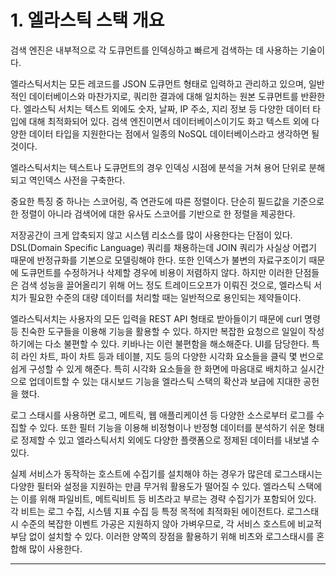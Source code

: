 # 1. 엘라스틱 스택 개요

검색 엔진은 내부적으로 각 도큐먼트를 인덱싱하고 빠르게 검색하는 데 사용하는 기술이다.  

엘라스틱서치는 모든 레코드를 JSON 도큐먼트 형태로 입력하고 관리하고 있으며, 일반적인 데이터베이스와 마찬가지로, 쿼리한 결과에 대해 일치하는 원본 도큐먼트를 반환한다. 엘라스틱 서치는 텍스트 외에도 숫자, 날짜, IP 주소, 지리 정보 등 다양한 데이터 타입에 대해 최적화되어 있다. 검색 엔진이면서 데이터베이스이기도 화고 텍스트 외에 다양한 데이터 타입을 지원한다는 점에서 일종의 NoSQL 데이터베이스라고 생각하면 될 것이다.  

엘라스틱서치는 텍스트나 도큐먼트의 경우 인덱싱 시점에 분석을 거쳐 용어 단위로 분해되고 역인덱스 사전을 구축한다.  

중요한 특징 중 하나는 스코어링, 즉 연관도에 따른 정렬이다. 단순히 필드값을 기준으로 한 정렬이 아니라 검색어에 대한 유사도 스코어를 기반으로 한 정렬을 제공한다. 

저장공간이 크게 압축되지 않고 시스템 리소스를 많이 사용한다는 단점이 있다.  
DSL(Domain Specific Language) 쿼리를 채용하는데 JOIN 쿼리가 사실상 어렵기 때문에 반정규화를 기본으로 모델링해야 한다. 또한 인덱스가 불변의 자료구조이기 때문에 도큐먼트를 수정하거나 삭제할 경우에 비용이 저렴하지 않다. 하지만 이러한 단점들은 검색 성능을 끌어올리기 위해 어느 정도 트레이드오프가 이뤄진 것으로, 엘라스틱 서치가 필요한 수준의 대량 데이터를 처리할 때는 일반적으로 용인되는 제약들이다.  

엘라스틱서치는 사용자의 모든 입력을 REST API 형태로 받아들이기 때문에 curl 명령 등 친숙한 도구들을 이용해 기능을 활용할 수 있다. 하지만 복잡한 요청으르 일일이 작성하기에는 다소 불편할 수 있다. 키바나는 이런 불편함을 해소해준다. UI를 담당한다. 특히 라인 차트, 파이 차트 등과 테이블, 지도 등의 다양한 시각화 요소들을 클릭 몇 번으로 쉽게 구성할 수 있게 해준다. 특히 시각화 요소들을 한 화면에 마음대로 배치하고 실시간으로 업데이트할 수 있는 대시보드 기능을 엘라스틱 스택의 확산과 보급에 지대한 공헌을 했다.  

로그 스태시를 사용하면 로그, 메트릭, 웹 애플리케이션 등 다양한 소스로부터 로그를 수집할 수 있다. 또한 필터 기능을 이용해 비정형이나 반정형 데이터를 분석하기 쉬운 형태로 정제할 수 있고 엘라스틱서치 외에도 다양한 플랫폼으로 정제된 데이터를 내보낼 수 있다.  

실제 서비스가 동작하는 호스트에 수집기를 설치해야 하는 경우가 많은데 로그스태시는 다양한 필터와 설정을 지원하는 만큼 무거워 활용도가 떨어질 수 있다. 엘라스틱 스택에는 이를 위해 파일비트, 메트릭비트 등 비츠라고 부르는 경략 수집기가 포함되어 있다. 각 비트는 로그 수집, 시스템 지표 수집 등 특정 목적에 최적화된 에이전트다. 로그스태시 수준의 복잡한 이벤트 가공은 지원하지 않아 가벼우므로, 각 서비스 호스트에 비교적 부담 없이 설치할 수 있다. 이러한 양쪽의 장점을 활용하기 위해 비츠와 로그스태시를 혼합해 많이 사용한다.  
***
